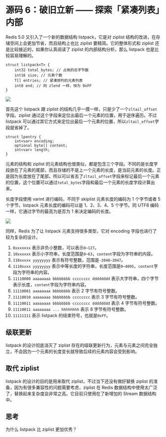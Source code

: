 # 源码 6：破旧立新 —— 探索「紧凑列表」内部

Redis 5.0 又引入了一个新的数据结构 listpack，它是对 ziplist 结构的改进，在存储空间上会更加节省，而且结构上也比 ziplist 要精简。它的整体形式和 ziplist 还是比较接近的，如果你认真阅读了 ziplist 的内部结构分析，那么 listpack 也是比较容易理解的。

```
struct listpack<T> {
    int32 total_bytes; // 占用的总字节数
    int16 size; // 元素个数
    T[] entries; // 紧凑排列的元素列表
    int8 end; // 同 zlend 一样，恒为 0xFF
}

```

![](//images.weserv.nl/?url=user-gold-cdn.xitu.io/2018/7/29/164e41fa97257519?w=1412&h=480&f=png&s=57895)

首先这个 listpack 跟 ziplist 的结构几乎一摸一样，只是少了一个`zltail_offset`字段。ziplist 通过这个字段来定位出最后一个元素的位置，用于逆序遍历。不过 listpack 可以通过其它方式来定位出最后一个元素的位置，所以`zltail_offset`字段就省掉了。

```
struct lpentry {
    int<var> encoding;
    optional byte[] content;
    int<var> length;
}

```

元素的结构和 ziplist 的元素结构也很类似，都是包含三个字段。不同的是长度字段放在了元素的尾部，而且存储的不是上一个元素的长度，是当前元素的长度。正是因为长度放在了尾部，所以可以省去了`zltail_offset`字段来标记最后一个元素的位置，这个位置可以通过`total_bytes`字段和最后一个元素的长度字段计算出来。

长度字段使用 varint 进行编码，不同于 skiplist 元素长度的编码为 1 个字节或者 5 个字节，listpack 元素长度的编码可以是 1、2、3、4、5 个字节。同 UTF8 编码一样，它通过字节的最高为是否为 1 来决定编码的长度。

![](//images.weserv.nl/?url=user-gold-cdn.xitu.io/2018/7/29/164e4256399b6e4a?w=1286&h=618&f=png&s=40994)

同样，Redis 为了让 listpack 元素支持很多类型，它对 encoding 字段也进行了较为复杂的设计。

1.  `0xxxxxxx` 表示非负小整数，可以表示`0~127`。
2.  `10xxxxxx` 表示小字符串，长度范围是`0~63`，`content`字段为字符串的内容。
3.  `110xxxxx yyyyyyyy` 表示有符号整数，范围是`-2048~2047`。
4.  `1110xxxx yyyyyyyy` 表示中等长度的字符串，长度范围是`0~4095`，`content`字段为字符串的内容。
5.  `11110000 aaaaaaaa bbbbbbbb cccccccc dddddddd` 表示大字符串，四个字节表示长度，`content`字段为字符串内容。
6.  `11110001 aaaaaaaa bbbbbbbb` 表示 2 字节有符号整数。
7.  `11110010 aaaaaaaa bbbbbbbb cccccccc` 表示 3 字节有符号整数。
8.  `11110011 aaaaaaaa bbbbbbbb cccccccc dddddddd` 表示 4 字节有符号整数。
9.  `11110011 aaaaaaaa ... hhhhhhhh` 表示 8 字节有符号整数。
10.  `11111111` 表示 listpack 的结束符号，也就是`0xFF`。

## 级联更新

listpack 的设计彻底消灭了 ziplist 存在的级联更新行为，元素与元素之间完全独立，不会因为一个元素的长度变长就导致后续的元素内容会受到影响。

## 取代 ziplist

listpack 的设计的目的是用来取代 ziplist，不过当下还没有做好替换 ziplist 的准备，因为有很多兼容性的问题需要考虑，ziplist 在 Redis 数据结构中使用太广泛了，替换起来复杂度会非常之高。它目前只使用在了新增加的 Stream 数据结构中。

## 思考

为什么 listpack 比 ziplist 更加优秀？